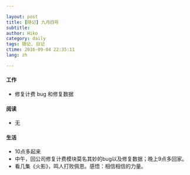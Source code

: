 ```yaml
---

layout: post  
title: [随记] 九月四号  
subtitle:   
author: Hiko  
category: daily
tags: 随记, 日记  
ctime: 2016-09-04 22:35:11  
lang: zh  

---
```



#### 工作

- 修复计费 bug 和修复数据

#### 阅读 

- 无

#### 生活

- 10点多起来
- 中午，回公司修复计费模块莫名其妙的bug以及修复数据；晚上9点多回家。
- 看几集《火影》，鸣人打败佩恩。感悟：相信相信的力量。